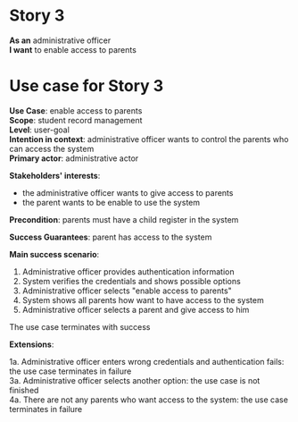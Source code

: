 # Story 3
**As an** administrative officer  
**I want** to enable access to parents

# Use case for Story 3
**Use Case**: enable access to parents  
**Scope**: student record management  
**Level**: user-goal  
**Intention in context**: administrative officer wants to control the parents who can access the system  
**Primary actor**: administrative actor  

**Stakeholders' interests**:
* the administrative officer wants to give access to parents
* the parent wants to be enable to use the system

**Precondition**: parents must have a child register in the system

**Success Guarantees**: parent has access to the system

**Main success scenario**: 
1. Administrative officer provides authentication information
2. System verifies the credentials and shows possible options
3. Administrative officer selects "enable access to parents"
4. System shows all parents how want to have access to the system
5. Administrative officer selects a parent and give access to him

The use case terminates with success

**Extensions**:

1a. Administrative officer enters wrong credentials and authentication fails: the use case terminates in failure  
3a. Administrative officer selects another option: the use case is not finished  
4a. There are not any parents who want access to the system: the use case terminates in failure

 
